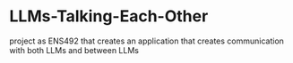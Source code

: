 # LLMs-Talking-Each-Other
project as ENS492 that creates an application that creates communication with both LLMs and between LLMs
